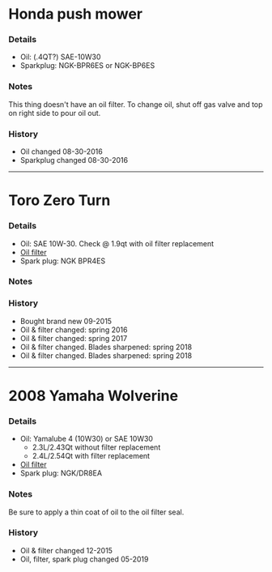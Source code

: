 # Honda push mower

### Details

- Oil: (.4QT?) SAE-10W30
- Sparkplug: NGK-BPR6ES or NGK-BP6ES

### Notes

This thing doesn't have an oil filter. To change oil, shut off gas valve and top on right side to pour oil out.

### History

- Oil changed 08-30-2016
- Sparkplug changed 08-30-2016

----------------------

# Toro Zero Turn

### Details

- Oil: SAE 10W-30. Check @ 1.9qt with oil filter replacement
- [Oil filter](https://www.amazon.com/Kawasaki-49065-7007-Oil-Filter/dp/B01BF75O3E)
- Spark plug: NGK BPR4ES

### Notes

### History

- Bought brand new 09-2015
- Oil & filter changed: spring 2016
- Oil & filter changed: spring 2017
- Oil & filter changed. Blades sharpened: spring 2018
- Oil & filter changed. Blades sharpened: spring 2018

----------------------

# 2008 Yamaha Wolverine

### Details

- Oil: Yamalube 4 (10W30) or SAE 10W30
    - 2.3L/2.43Qt without filter replacement
    - 2.4L/2.54Qt with filter replacement
- [Oil filter](https://www.amazon.com/gp/product/B008S6GEB2/ref=ox_sc_mini_detail?ie=UTF8&psc=1&smid=ATVPDKIKX0DER)
- Spark plug: NGK/DR8EA

### Notes

Be sure to apply a thin coat of oil to the oil filter seal.

### History

- Oil & filter changed 12-2015
- Oil, filter, spark plug changed 05-2019

